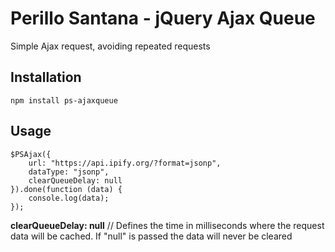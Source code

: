 # Perillo Santana - jQuery Ajax Queue

Simple Ajax request, avoiding repeated requests

## Installation

`npm install ps-ajaxqueue`

## Usage

```
$PSAjax({
	url: "https://api.ipify.org/?format=jsonp",
	dataType: "jsonp",
	clearQueueDelay: null
}).done(function (data) {
	console.log(data);
});
```

**clearQueueDelay: null** // Defines the time in milliseconds where the request data will be cached. If "null" is passed the data will never be cleared